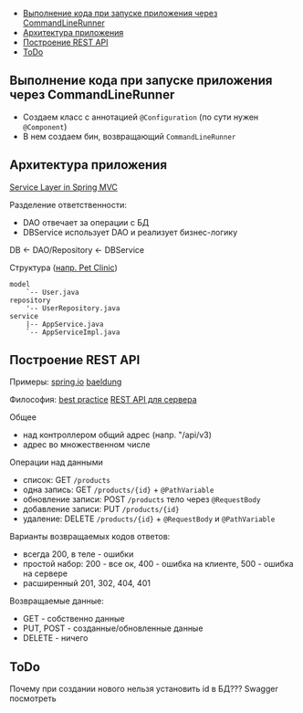 <!-- MarkdownTOC autolink="true" -->

- [Выполнение кода при запуске приложения через CommandLineRunner](#%D0%92%D1%8B%D0%BF%D0%BE%D0%BB%D0%BD%D0%B5%D0%BD%D0%B8%D0%B5-%D0%BA%D0%BE%D0%B4%D0%B0-%D0%BF%D1%80%D0%B8-%D0%B7%D0%B0%D0%BF%D1%83%D1%81%D0%BA%D0%B5-%D0%BF%D1%80%D0%B8%D0%BB%D0%BE%D0%B6%D0%B5%D0%BD%D0%B8%D1%8F-%D1%87%D0%B5%D1%80%D0%B5%D0%B7-commandlinerunner)
- [Архитектура приложения](#%D0%90%D1%80%D1%85%D0%B8%D1%82%D0%B5%D0%BA%D1%82%D1%83%D1%80%D0%B0-%D0%BF%D1%80%D0%B8%D0%BB%D0%BE%D0%B6%D0%B5%D0%BD%D0%B8%D1%8F)
- [Построение REST API](#%D0%9F%D0%BE%D1%81%D1%82%D1%80%D0%BE%D0%B5%D0%BD%D0%B8%D0%B5-rest-api)
- [ToDo](#todo)

<!-- /MarkdownTOC -->


## Выполнение кода при запуске приложения через CommandLineRunner

* Создаем класс с аннотацией `@Configuration` (по сути нужен `@Component`)
* В нем создаем бин, возвращающий `CommandLineRunner`

## Архитектура приложения

[Service Layer in Spring MVC](https://medium.com/stackavenue/why-to-use-service-layer-in-spring-mvc-5f4fc52643c0)

Разделение ответственности:

* DAO отвечает за операции с БД
* DBService использует DAO и реализует бизнес-логику

DB <- DAO/Repository <- DBService

Структура ([напр. Pet Clinic](https://github.com/arnaldop/enhanced-pet-clinic))

    model
        `-- User.java
    repository
        '-- UserRepository.java
    service
        |-- AppService.java
        `-- AppServiceImpl.java
    

## Построение REST API 

Примеры:
[spring.io](https://spring.io/guides/tutorials/rest/)
[baeldung](https://www.baeldung.com/building-a-restful-web-service-with-spring-and-java-based-configuration)

Философия:
[best practice](https://habr.com/ru/post/181988/)
[REST API для сервера](https://habr.com/ru/post/144011/)

Общее 

* над контроллером общий адрес (напр. "/api/v3)
* адрес во множественном числе
  
Операции над данными

* список: GET `/products`
* одна запись: GET `/products/{id}` + `@PathVariable`
* обновление записи: POST `/products` тело через `@RequestBody`
* добавление записи: PUT `/products/{id}`  
* удаление: DELETE `/products/{id}` + `@RequestBody` и `@PathVariable`
  

Варианты возвращаемых кодов ответов:

* всегда 200, в теле - ошибки
* простой набор: 200 - все ок, 400 - ошибка на клиенте, 500 - ошибка на сервере
* расширенный 201, 302, 404, 401

Возвращаемые данные:

* GET - собственно данные
* PUT, POST - созданные/обновленные данные
* DELETE - ничего


## ToDo

Почему при создании нового нельзя установить id в БД???
Swagger посмотреть
 


